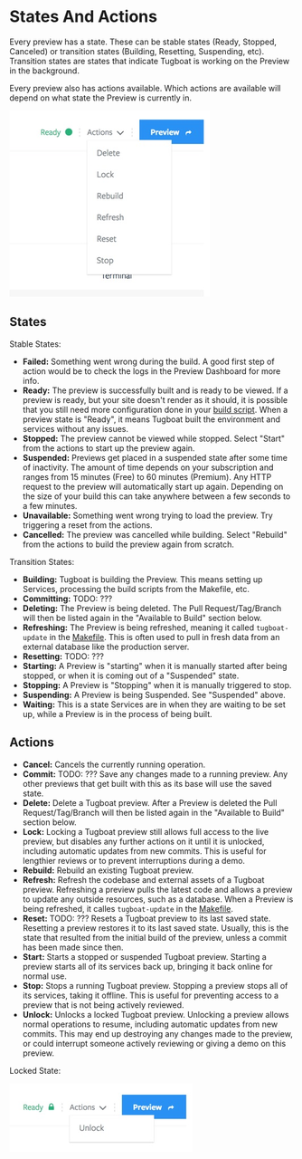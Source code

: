 # States And Actions

Every preview has a state. These can be stable states (Ready, Stopped, Canceled) or transition states (Building, Resetting, Suspending, etc). Transition states are states that indicate Tugboat is working on the Preview in the background.

Every preview also has actions available. Which actions are available will depend on what state the Preview is currently in.

![State and Actions](_images/preview-actions.jpg)

## States

Stable States:
- **Failed:** Something went wrong during the build. A good first step of action would be to check the logs in  the Preview Dashboard for more info.
- **Ready:** The preview is successfully built and is ready to be viewed. If a preview is ready, but your site doesn't render as it should, it is possible that you still need more configuration done in your [build script](/build-script/index.md). When a preview state is "Ready", it means Tugboat built the environment and services without any issues.
- **Stopped:** The preview cannot be viewed while stopped. Select "Start" from the actions to start up the preview again.
- **Suspended:** Previews get placed in a suspended state after some time of inactivity. The amount of time depends on your subscription and ranges from 15 minutes (Free) to 60 minutes (Premium). Any HTTP request to the preview will automatically start up again. Depending on the size of your build this can take anywhere between a few seconds to a few minutes.
- **Unavailable:** Something went wrong trying to load the preview. Try triggering a reset from the actions.
- **Cancelled:** The preview was cancelled while building. Select "Rebuild" from the actions to build the preview again from scratch.

Transition States:
- **Building:** Tugboat is building the Preview. This means setting up Services, processing the build scripts from the Makefile, etc.
- **Committing:** TODO: ???
- **Deleting:** The Preview is being deleted. The Pull Request/Tag/Branch will then be listed again in the "Available to Build" section below.
- **Refreshing:** The Preview is being refreshed, meaning it called `tugboat-update` in the [Makefile](/build-script/index.md). This is often used to pull in fresh data from an external database like the production server.
- **Resetting:** TODO: ???
- **Starting:** A Preview is "starting" when it is manually started after being stopped, or when it is coming out of a "Suspended" state.
- **Stopping:** A Preview is "Stopping" when it is manually triggered to stop.
- **Suspending:** A Preview is being Suspended. See "Suspended" above.
- **Waiting:** This is a state Services are in when they are waiting to be set up, while a Preview is in the process of being built.

## Actions

- **Cancel:** Cancels the currently running operation.
- **Commit:** TODO: ??? Save any changes made to a running preview. Any other previews that get built with this as its base will use the saved state.
- **Delete:** Delete a Tugboat preview. After a Preview is deleted the Pull Request/Tag/Branch will then be listed again in the "Available to Build" section below.
- **Lock:** Locking a Tugboat preview still allows full access to the live preview, but disables any further actions on it until it is unlocked, including automatic updates from new commits. This is useful for lengthier reviews or to prevent interruptions during a demo.
- **Rebuild:** Rebuild an existing Tugboat preview.
- **Refresh:** Refresh the codebase and external assets of a Tugboat preview. Refreshing a preview pulls the latest code and allows a preview to update any outside resources, such as a database. When a Preview is being refreshed, it calles `tugboat-update` in the [Makefile](/build-script/index.md).
- **Reset:** TODO: ??? Resets a Tugboat preview to its last saved state. Resetting a preview restores it to its last saved state. Usually, this is the state that resulted from the initial build of the preview, unless a commit has been made since then.
- **Start:** Starts a stopped or suspended Tugboat preview. Starting a preview starts all of its services back up, bringing it back online for normal use.
- **Stop:** Stops a running Tugboat preview. Stopping a preview stops all of its services, taking it offline. This is useful for preventing access to a preview that is not being actively reviewed.
- **Unlock:** Unlocks a locked Tugboat preview. Unlocking a preview allows normal operations to resume, including automatic updates from new commits. This may end up destroying any changes made to the preview, or could interrupt someone actively reviewing or giving a demo on this preview.

Locked State:

![Preview Locked](_images/preview-locked.jpg)
